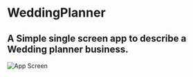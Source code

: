 # WeddingPlanner

## A Simple single screen app to describe a Wedding planner business.

![App Screen](https://github.com/ahmdaeyz/udacity-nd803-projects/blob/WeddingPlanner/app_screen.png)
